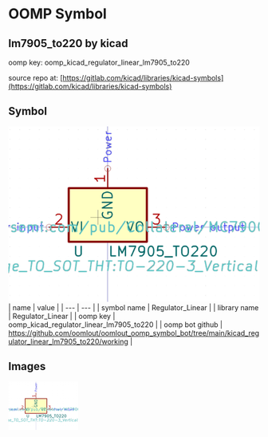 # OOMP Symbol  
## lm7905_to220  by kicad  
  
oomp key: oomp_kicad_regulator_linear_lm7905_to220  
  
source repo at: [https://gitlab.com/kicad/libraries/kicad-symbols](https://gitlab.com/kicad/libraries/kicad-symbols)  
## Symbol  
  
[![working.png](working_600.png)](working.png)  
| name | value | 
| --- | --- | 
| symbol name | Regulator_Linear | 
| library name | Regulator_Linear | 
| oomp key | oomp_kicad_regulator_linear_lm7905_to220 | 
| oomp bot github | https://github.com/oomlout/oomlout_oomp_symbol_bot/tree/main/kicad_regulator_linear_lm7905_to220/working | 
## Images  
  
[![working.png](working_140.png)](working.png)  
